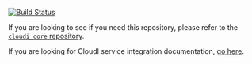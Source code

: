 [![Build Status](https://secure.travis-ci.org/CloudI/cloudi_service_http_elli.png?branch=master)](http://travis-ci.org/CloudI/cloudi_service_http_elli)

If you are looking to see if you need this repository, please refer to the [`cloudi_core` repository](https://github.com/CloudI/cloudi_core#about).

If you are looking for CloudI service integration documentation, [go here](https://github.com/CloudI/CloudI#integration).

